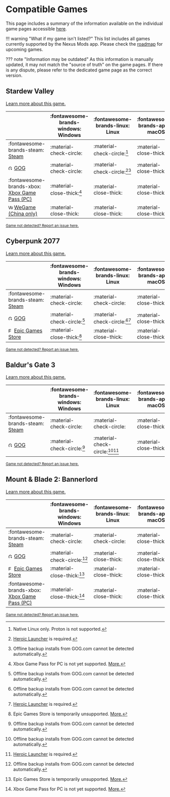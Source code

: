 # Compatible Games

This page includes a summary of the information available on the individual game pages accessible [here](./index.md).

!!! warning "What if my game isn't listed?"
    This list includes all games currently supported by the Nexus Mods app. Please check the [roadmap](https://trello.com/b/gPzMuIr3/nexus-mods-app-roadmap) for upcoming games. 

??? note "Information may be outdated"
    As this information is manually updated, it may not match the "source of truth" on the game pages. If there is any dispute, please refer to the dedicated game page as the correct version. 

<!-- This page exists to solve a design need in v0.14+ and is not a good long term solution  -->

## Stardew Valley
[Learn more about this game.](./StardewValley.md)

|| :fontawesome-brands-windows: Windows |  :fontawesome-brands-linux: Linux | :fontawesome-brands-apple: macOS |
|---|---|---|---|
| :fontawesome-brands-steam: [Steam](https://store.steampowered.com/app/413150/Stardew_Valley/) | :material-check-circle: | :material-check-circle:[^5] | :material-close-thick: |
| <img src="../../images/GOG.com_logo_white.svg" alt="GOG" width="14"/> [GOG](https://www.gog.com/en/game/stardew_valley) | :material-check-circle: | :material-check-circle:[^2][^1] | :material-close-thick: |
| :fontawesome-brands-xbox: [Xbox Game Pass (PC)](https://www.xbox.com/en-GB/games/store/stardew-valley/c3d891z6tnqm) | :material-close-thick:[^4] | :material-close-thick: | :material-close-thick: |
| <img src="../../images/wegame.svg" alt="WeGame" width="14"/> [WeGame (China only)](https://www.wegame.com.cn/store/2000064/Stardew_Valley) | :material-close-thick: | :material-close-thick: | :material-close-thick: |
<sub>[Game not detected? Report an issue here.](https://github.com/Nexus-Mods/NexusMods.App/issues/new?template=01-game-not-found.yaml)</sub>

## Cyberpunk 2077
[Learn more about this game.](./Cyberpunk2077.md)

|| :fontawesome-brands-windows: Windows |  :fontawesome-brands-linux: Linux | :fontawesome-brands-apple: macOS |
|---|---|---|---|
| :fontawesome-brands-steam: [Steam](https://store.steampowered.com/app/1091500/Cyberpunk_2077/) | :material-check-circle: | :material-check-circle: | :material-close-thick: |
| <img src="../../images/GOG.com_logo_white.svg" alt="GOG" width="14"/> [GOG](https://store.steampowered.com/app/1091500/Cyberpunk_2077/) | :material-check-circle:[^1] | :material-check-circle:[^1][^2] | :material-close-thick: |
| <img src="../../images/epic-games.svg" alt="Epic Games Store" width="14"/> [Epic Games Store](https://store.epicgames.com/en-US/p/cyberpunk-2077) | :material-close-thick:[^3] | :material-close-thick: | :material-close-thick: |
<sub>[Game not detected? Report an issue here.](https://github.com/Nexus-Mods/NexusMods.App/issues/new?template=01-game-not-found.yaml)</sub>

## Baldur's Gate 3
[Learn more about this game.](./BaldursGate3.md)

|| :fontawesome-brands-windows: Windows |  :fontawesome-brands-linux: Linux | :fontawesome-brands-apple: macOS |
|---|---|---|---|
| :fontawesome-brands-steam: [Steam](https://store.steampowered.com/app/1086940/Baldurs_Gate_3/) | :material-check-circle: | :material-check-circle: | :material-close-thick: |
| <img src="../../images/GOG.com_logo_white.svg" alt="GOG" width="14"/> [GOG](https://www.gog.com/en/game/baldurs_gate_iii) | :material-check-circle:[^1] | :material-check-circle:[^1][^2] | :material-close-thick: |
<sub>[Game not detected? Report an issue here.](https://github.com/Nexus-Mods/NexusMods.App/issues/new?template=01-game-not-found.yaml)</sub>

## Mount & Blade 2: Bannerlord
[Learn more about this game.](./Bannerlord.md)

|| :fontawesome-brands-windows: Windows |  :fontawesome-brands-linux: Linux | :fontawesome-brands-apple: macOS |
|---|---|---|---|
| :fontawesome-brands-steam: [Steam](https://store.steampowered.com/app/261550/Mount__Blade_II_Bannerlord/) | :material-check-circle: | :material-check-circle: | :material-close-thick: |
| <img src="../../images/GOG.com_logo_white.svg" alt="GOG" width="14"/> [GOG](https://www.gog.com/en/game/mount_blade_ii_bannerlord) | :material-check-circle:[^1] | :material-close-thick: | :material-close-thick: |
| <img src="../../images/epic-games.svg" alt="Epic Games Store" width="14"/> [Epic Games Store](https://store.epicgames.com/en-US/p/mount-and-blade-2) | :material-close-thick:[^3] | :material-close-thick: | :material-close-thick: |
| :fontawesome-brands-xbox: [Xbox Game Pass (PC)](https://www.xbox.com/en-GB/games/store/mount-blade-ii-bannerlord/9pdhwz7x3p03) | :material-close-thick:[^4] | :material-close-thick: | :material-close-thick: |
<sub>[Game not detected? Report an issue here.](https://github.com/Nexus-Mods/NexusMods.App/issues/new?template=01-game-not-found.yaml)</sub>


<!-- Combined -->
[^1]: Offline backup installs from GOG.com cannot be detected automatically.
[^2]: [Heroic Launcher](https://heroicgameslauncher.com/) is required. 
[^3]: Epic Games Store is temporarily unsupported. <a href="https://github.com/Nexus-Mods/NexusMods.App/issues/3116">More.</a>
[^4]: Xbox Game Pass for PC is not yet supported. <a href="https://github.com/Nexus-Mods/NexusMods.App/issues/1476">More.</a>
[^5]: Native Linux only. Proton is not supported.
